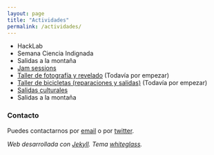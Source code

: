 ```yaml
---
layout: page
title: "Actividades"
permalink: /actividades/
---
```


- HackLab
- Semana Ciencia Indignada
- Salidas a la montaña
- [Jam sessions](/jams/)
- [Taller de fotografía y revelado](/fotografía-y-revelado/) (Todavía por
  empezar)
- [Taller de bicicletas (reparaciones y salidas)](/bicicletas/) (Todavía por
  empezar)
- [Salidas culturales](/tablón)
- Salidas a la montaña

### Contacto

Puedes contactarnos por [email](mailto:lewiscarrollnoarmstrong@gmail.com) o por [twitter](https://twitter.com/lewiscarrollmat).


_Web desarrollada con [Jekyll](https://jekyllrb.com/). Tema [whiteglass](https://github.com/yous/whiteglass)._
